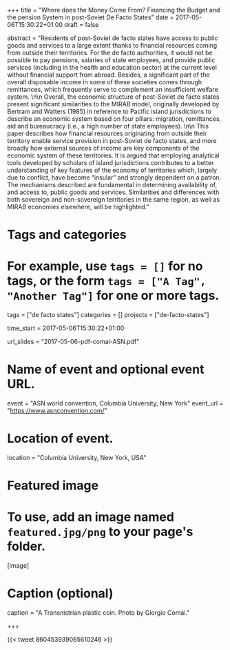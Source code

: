 +++
title = "Where does the Money Come From? Financing the Budget and the pension System in post-Soviet De Facto States"
date = 2017-05-06T15:30:22+01:00
draft = false

abstract = "Residents of post-Soviet de facto states have access to public goods and services to a large extent thanks to financial resources coming from outside their territories. For the de facto authorities, it would not be possible to pay pensions, salaries of state employees, and provide public services (including in the health and education sector) at the current level without financial support from abroad. Besides, a significant part of the overall disposable income in some of these societies comes through remittances, which frequently serve to complement an insufficient welfare system. \n\n Overall, the economic structure of post-Soviet de facto states present significant similarities to the MIRAB model, originally developed by Bertram and Watters (1985) in reference to Pacific island jurisdictions to describe an economic system based on four pillars: migration, remittances, aid and bureaucracy (i.e., a high number of state employees). \n\n This paper describes how financial resources originating from outside their territory enable service provision in post-Soviet de facto states, and more broadly how external sources of income are key components of the economic system of these territories. It is argued that employing analytical tools developed by scholars of island jurisdictions contributes to a better understanding of key features of the economy of territories which, largely due to conflict, have become “insular” and strongly dependent on a patron. The mechanisms described are fundamental in determining availability of, and access to, public goods and services. Similarities and differences with both sovereign and non-sovereign territories in the same region, as well as MIRAB economies elsewhere, will be highlighted."

# Tags and categories
# For example, use `tags = []` for no tags, or the form `tags = ["A Tag", "Another Tag"]` for one or more tags.
tags = ["de facto states"]
categories = []
projects = ["de-facto-states"]

time_start = 2017-05-06T15:30:22+01:00

url_slides = "2017-05-06-pdf-comai-ASN.pdf"

# Name of event and optional event URL.
event = "ASN world convention, Columbia University, New York"
event_url = "https://www.asnconvention.com/"

# Location of event.
location = "Columbia University, New York, USA"


# Featured image
# To use, add an image named `featured.jpg/png` to your page's folder. 
[image]
  # Caption (optional)
  caption = "A Transnistrian plastic coin. Photo by Giorgio Comai."

+++

{{< tweet 860453939065610246 >}}
